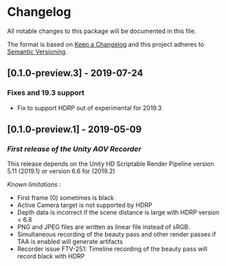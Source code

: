 # Changelog
All notable changes to this package will be documented in this file.

The format is based on [Keep a Changelog](http://keepachangelog.com/en/1.0.0/)
and this project adheres to [Semantic Versioning](http://semver.org/spec/v2.0.0.html).

## [0.1.0-preview.3] - 2019-07-24
### Fixes and 19.3 support
- Fix to support HDRP out of experimental for 2019.3

## [0.1.0-preview.1] - 2019-05-09
### *First release of the Unity AOV Recorder*

This release depends on the Unity HD Scriptable Render Pipeline version 5.11 (2019.1) or version 6.6 for (2019.2)

*Known limitations* :
- First frame (0) sometimes is black 
- Active Camera target is not supported by HDRP
- Depth data is incorrect if the scene distance is large with HDRP version < 6.8
- PNG and JPEG files are written as linear file instead of sRGB.
- Simultaneous recording of the beauty pass and other render passes if TAA is enabled will generate artifacts 
- Recorder issue FTV-251: Timeline recording of the beauty pass will record black with HDRP
